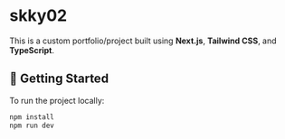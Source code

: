 # skky02

This is a custom portfolio/project built using **Next.js**, **Tailwind CSS**, and **TypeScript**.

## 🚀 Getting Started

To run the project locally:

```bash
npm install
npm run dev
